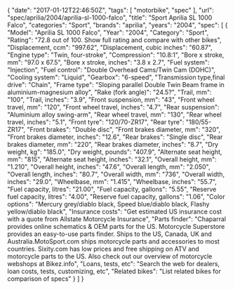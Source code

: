 {
    "date": "2017-01-12T22:46:50Z",
    "tags": [
        "motorbike",
        "spec"
    ],
    "url": "spec\/aprilia\/2004\/aprilia-sl-1000-falco",
    "title": "Sport Aprilia SL 1000 Falco",
    "categories": "Sport",
    "brands": "aprilia",
    "years": "2004",
    "spec": [
        {
            "Model": "Aprilia SL 1000 Falco",
            "Year": "2004",
            "Category": "Sport",
            "Rating": "72.8 out of 100. Show full rating and compare with other bikes",
            "Displacement, ccm": "997.62",
            "Displacement, cubic inches": "60.87",
            "Engine type": "Twin, four-stroke",
            "Compression": "10.8:1",
            "Bore x stroke, mm": "97.0 x 67.5",
            "Bore x stroke, inches": "3.8 x 2.7",
            "Fuel system": "Injection",
            "Fuel control": "Double Overhead Cams\/Twin Cam (DOHC)",
            "Cooling system": "Liquid",
            "Gearbox": "6-speed",
            "Transmission type,final drive": "Chain",
            "Frame type": "Sloping parallel Double Twin Beam frame in aluminium-magnesium alloy",
            "Rake (fork angle)": "24.5?",
            "Trail, mm": "100",
            "Trail, inches": "3.9",
            "Front suspension, mm": "43",
            "Front wheel travel, mm": "120",
            "Front wheel travel, inches": "4.7",
            "Rear suspension": "Aluminium alloy swing-arm",
            "Rear wheel travel, mm": "130",
            "Rear wheel travel, inches": "5.1",
            "Front tyre": "120\/70-ZR17",
            "Rear tyre": "180\/55-ZR17",
            "Front brakes": "Double disc",
            "Front brakes diameter, mm": "320",
            "Front brakes diameter, inches": "12.6",
            "Rear brakes": "Single disc",
            "Rear brakes diameter, mm": "220",
            "Rear brakes diameter, inches": "8.7",
            "Dry weight, kg": "185.0",
            "Dry weight, pounds": "407.9",
            "Alternate seat height, mm": "815",
            "Alternate seat height, inches": "32.1",
            "Overall height, mm": "1.210",
            "Overall height, inches": "47.6",
            "Overall length, mm": "2.050",
            "Overall length, inches": "80.7",
            "Overall width, mm": "736",
            "Overall width, inches": "29.0",
            "Wheelbase, mm": "1.415",
            "Wheelbase, inches": "55.7",
            "Fuel capacity, litres": "21.00",
            "Fuel capacity, gallons": "5.55",
            "Reserve fuel capacity, litres": "4.00",
            "Reserve fuel capacity, gallons": "1.06",
            "Color options": "Mercury grey\/diablo black, Speed blue\/diablo black, Flashy yellow\/diablo black",
            "Insurance costs": "Get estimated US insurance cost with a quote from Allstate Motorcycle Insurance",
            "Parts finder": "Chaparral provides online schematics & OEM parts for the US.   Motorcycle Superstore provides an easy-to-use parts finder. Ships to the US, Canada, UK and Australia.MotoSport.com ships motorcycle parts and accessories to most countries.    Sixity.com has low prices and free shipping on ATV and motorcycle parts to the US. Also check out our overview of motorcycle webshops at Bikez.info",
            "Loans, tests, etc": "Search the web for dealers, loan costs, tests, customizing, etc",
            "Related bikes": "List related bikes for comparison of specs"
        }
    ]
}